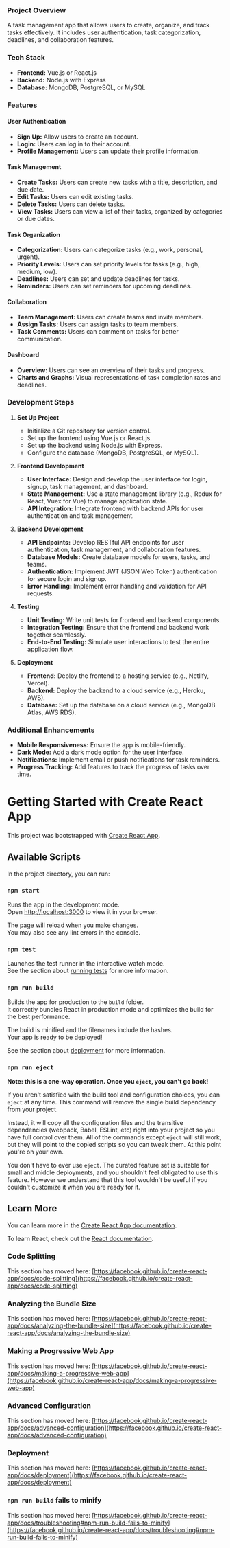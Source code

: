 ### Project Overview

A task management app that allows users to create, organize, and track tasks effectively. It includes user authentication, task categorization, deadlines, and collaboration features.

### Tech Stack

- **Frontend:** Vue.js or React.js
- **Backend:** Node.js with Express
- **Database:** MongoDB, PostgreSQL, or MySQL

### Features

#### User Authentication

- **Sign Up:** Allow users to create an account.
- **Login:** Users can log in to their account.
- **Profile Management:** Users can update their profile information.

#### Task Management

- **Create Tasks:** Users can create new tasks with a title, description, and due date.
- **Edit Tasks:** Users can edit existing tasks.
- **Delete Tasks:** Users can delete tasks.
- **View Tasks:** Users can view a list of their tasks, organized by categories or due dates.

#### Task Organization

- **Categorization:** Users can categorize tasks (e.g., work, personal, urgent).
- **Priority Levels:** Users can set priority levels for tasks (e.g., high, medium, low).
- **Deadlines:** Users can set and update deadlines for tasks.
- **Reminders:** Users can set reminders for upcoming deadlines.

#### Collaboration

- **Team Management:** Users can create teams and invite members.
- **Assign Tasks:** Users can assign tasks to team members.
- **Task Comments:** Users can comment on tasks for better communication.

#### Dashboard

- **Overview:** Users can see an overview of their tasks and progress.
- **Charts and Graphs:** Visual representations of task completion rates and deadlines.

### Development Steps

1. **Set Up Project**

   - Initialize a Git repository for version control.
   - Set up the frontend using Vue.js or React.js.
   - Set up the backend using Node.js with Express.
   - Configure the database (MongoDB, PostgreSQL, or MySQL).

2. **Frontend Development**

   - **User Interface:** Design and develop the user interface for login, signup, task management, and dashboard.
   - **State Management:** Use a state management library (e.g., Redux for React, Vuex for Vue) to manage application state.
   - **API Integration:** Integrate frontend with backend APIs for user authentication and task management.

3. **Backend Development**

   - **API Endpoints:** Develop RESTful API endpoints for user authentication, task management, and collaboration features.
   - **Database Models:** Create database models for users, tasks, and teams.
   - **Authentication:** Implement JWT (JSON Web Token) authentication for secure login and signup.
   - **Error Handling:** Implement error handling and validation for API requests.

4. **Testing**

   - **Unit Testing:** Write unit tests for frontend and backend components.
   - **Integration Testing:** Ensure that the frontend and backend work together seamlessly.
   - **End-to-End Testing:** Simulate user interactions to test the entire application flow.

5. **Deployment**
   - **Frontend:** Deploy the frontend to a hosting service (e.g., Netlify, Vercel).
   - **Backend:** Deploy the backend to a cloud service (e.g., Heroku, AWS).
   - **Database:** Set up the database on a cloud service (e.g., MongoDB Atlas, AWS RDS).

### Additional Enhancements

- **Mobile Responsiveness:** Ensure the app is mobile-friendly.
- **Dark Mode:** Add a dark mode option for the user interface.
- **Notifications:** Implement email or push notifications for task reminders.
- **Progress Tracking:** Add features to track the progress of tasks over time.

# Getting Started with Create React App

This project was bootstrapped with [Create React App](https://github.com/facebook/create-react-app).

## Available Scripts

In the project directory, you can run:

### `npm start`

Runs the app in the development mode.\
Open [http://localhost:3000](http://localhost:3000) to view it in your browser.

The page will reload when you make changes.\
You may also see any lint errors in the console.

### `npm test`

Launches the test runner in the interactive watch mode.\
See the section about [running tests](https://facebook.github.io/create-react-app/docs/running-tests) for more information.

### `npm run build`

Builds the app for production to the `build` folder.\
It correctly bundles React in production mode and optimizes the build for the best performance.

The build is minified and the filenames include the hashes.\
Your app is ready to be deployed!

See the section about [deployment](https://facebook.github.io/create-react-app/docs/deployment) for more information.

### `npm run eject`

**Note: this is a one-way operation. Once you `eject`, you can't go back!**

If you aren't satisfied with the build tool and configuration choices, you can `eject` at any time. This command will remove the single build dependency from your project.

Instead, it will copy all the configuration files and the transitive dependencies (webpack, Babel, ESLint, etc) right into your project so you have full control over them. All of the commands except `eject` will still work, but they will point to the copied scripts so you can tweak them. At this point you're on your own.

You don't have to ever use `eject`. The curated feature set is suitable for small and middle deployments, and you shouldn't feel obligated to use this feature. However we understand that this tool wouldn't be useful if you couldn't customize it when you are ready for it.

## Learn More

You can learn more in the [Create React App documentation](https://facebook.github.io/create-react-app/docs/getting-started).

To learn React, check out the [React documentation](https://reactjs.org/).

### Code Splitting

This section has moved here: [https://facebook.github.io/create-react-app/docs/code-splitting](https://facebook.github.io/create-react-app/docs/code-splitting)

### Analyzing the Bundle Size

This section has moved here: [https://facebook.github.io/create-react-app/docs/analyzing-the-bundle-size](https://facebook.github.io/create-react-app/docs/analyzing-the-bundle-size)

### Making a Progressive Web App

This section has moved here: [https://facebook.github.io/create-react-app/docs/making-a-progressive-web-app](https://facebook.github.io/create-react-app/docs/making-a-progressive-web-app)

### Advanced Configuration

This section has moved here: [https://facebook.github.io/create-react-app/docs/advanced-configuration](https://facebook.github.io/create-react-app/docs/advanced-configuration)

### Deployment

This section has moved here: [https://facebook.github.io/create-react-app/docs/deployment](https://facebook.github.io/create-react-app/docs/deployment)

### `npm run build` fails to minify

This section has moved here: [https://facebook.github.io/create-react-app/docs/troubleshooting#npm-run-build-fails-to-minify](https://facebook.github.io/create-react-app/docs/troubleshooting#npm-run-build-fails-to-minify)
